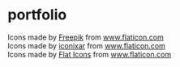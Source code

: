 # portfolio





<!-- css icon -->

<div>Icons made by <a href="https://www.freepik.com" title="Freepik">Freepik</a> from <a href="https://www.flaticon.com/" title="Flaticon">www.flaticon.com</a></div>

<!-- html icon -->

<div>Icons made by <a href="https://www.flaticon.com/authors/iconixar" title="iconixar">iconixar</a> from <a href="https://www.flaticon.com/" title="Flaticon">www.flaticon.com</a></div>

<!-- js icon  -->
<div>Icons made by <a href="https://flat-icons.com/" title="Flat Icons">Flat Icons</a> from <a href="https://www.flaticon.com/" title="Flaticon">www.flaticon.com</a></div>